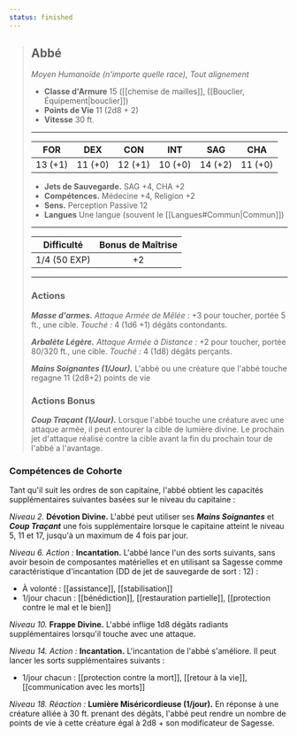 ```yaml
---
status: finished
---
```

>## Abbé
>*Moyen Humanoïde (n'importe quelle race), Tout alignement*
>
>- **Classe d'Armure** 15 ([[chemise de mailles]], [[Bouclier, Équipement|bouclier]])
>- **Points de Vie** 11 (2d8 + 2)
>- **Vitesse** 30 ft.
>___
>|FOR|DEX|CON|INT|SAG|CHA|
>|:---:|:---:|:---:|:---:|:---:|:---:|
>|13 (+1)|11 (+0)|12 (+1)|10 (+0)|14 (+2)|11 (+0)|
> 
> - __Jets de Sauvegarde.__ SAG +4, CHA +2
> - __Compétences.__ Médecine +4, Religion +2
> - __Sens.__ Perception Passive 12
> - __Langues__ Une langue (souvent le [[Langues#Commun|Commun]])
>___
> | Difficulté | Bonus de Maîtrise |
> |:-:|:-:|
> | 1/4 (50 EXP) | +2 |
>___
>
>### Actions
>***Masse d'armes.*** *Attaque Armée de Mêlée :* +3 pour toucher, portée 5 ft., une cible. *Touché :* 4 (1d6 +1) dégâts contondants.
>
>***Arbalète Légère.*** *Attaque Armée à Distance :* +2 pour toucher, portée 80/320 ft., une cible. *Touché :* 4 (1d8) dégâts perçants.
>
>***Mains Soignantes (1/Jour).*** L'abbé ou une créature que l'abbé touche regagne 11 (2d8+2) points de vie
>
> ### Actions Bonus
> ***Coup Traçant (1/Jour).*** Lorsque l'abbé touche une créature avec une attaque armée, il peut entourer la cible de lumière divine. Le prochain jet d'attaque réalisé contre la cible avant la fin du prochain tour de l'abbé a l'avantage.

### Compétences de Cohorte

Tant qu'il suit les ordres de son capitaine, l'abbé obtient les capacités supplémentaires suivantes basées sur le niveau du capitaine :

_Niveau 2._ __Dévotion Divine.__ L'abbé peut utiliser ses ___Mains Soignantes___ et ___Coup Traçant___ une fois supplémentaire lorsque le capitaine atteint le niveau 5, 11 et 17, jusqu'à un maximum de 4 fois par jour.

_Niveau 6._ _Action :_ __Incantation.__ L'abbé lance l'un des sorts suivants, sans avoir besoin de composantes matérielles et en utilisant sa Sagesse comme caractéristique d'incantation (DD de jet de sauvegarde de sort : 12) :

 - À volonté : [[assistance]], [[stabilisation]]
 - 1/jour chacun : [[bénédiction]], [[restauration partielle]], [[protection contre le mal et le bien]]

_Niveau 10._ __Frappe Divine.__ L'abbé inflige 1d8 dégâts radiants supplémentaires lorsqu'il touche avec une attaque.

_Niveau 14._ _Action :_ __Incantation.__ L'incantation de l'abbé s'améliore. Il peut lancer les sorts supplémentaires suivants :

 - 1/jour chacun : [[protection contre la mort]], [[retour à la vie]], [[communication avec les morts]]

_Niveau 18._ _Réaction :_ __Lumière Miséricordieuse (1/jour).__ En réponse à une créature alliée à 30 ft. prenant des dégâts, l'abbé peut rendre un nombre de points de vie à cette créature égal à 2d8 + son modificateur de Sagesse.